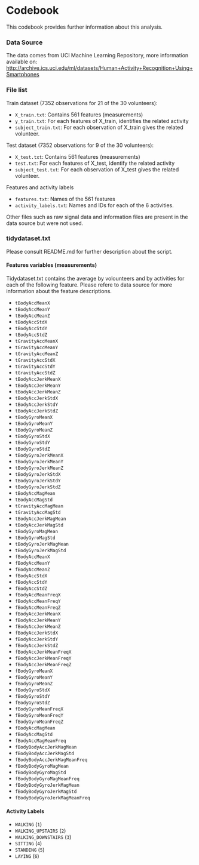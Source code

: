 # Codebook

This codebook provides further information about this analysis.

### Data Source

The data comes from UCI Machine Learning Repository, more information available on: http://archive.ics.uci.edu/ml/datasets/Human+Activity+Recognition+Using+Smartphones

### File list

Train dataset (7352 observations for 21 of the 30 volunteers):
* `X_train.txt`: Contains 561 features (measurements)
* `y_train.txt`: For each features of X_train, identifies the related activity
* `subject_train.txt`: For each observation of X_train gives the related volunteer.

Test dataset (7352 observations for 9 of the 30 volunteers):
* `X_test.txt`: Contains 561 features (measurements)
* `test.txt`: For each features of X_test, identify the related activity
* `subject_test.txt`: For each observation of X_test gives the related volunteer.

Features and activity labels
* `features.txt`: Names of the 561 features
* `activity_labels.txt`: Names and IDs for each of the 6 activities.

Other files such as raw signal data and information files are present in the data source but were not used.

### tidydataset.txt

Please consult README.md for further description about the script.

#### Features variables (measurements)

Tidydataset.txt contains the average by volounteers and by activities for each of the following feature. Please refere to data source for more information about the feature descriptions.

* `tBodyAccMeanX`
* `tBodyAccMeanY`
* `tBodyAccMeanZ`
* `tBodyAccStdX`
* `tBodyAccStdY`
* `tBodyAccStdZ`
* `tGravityAccMeanX`
* `tGravityAccMeanY`
* `tGravityAccMeanZ`
* `tGravityAccStdX`
* `tGravityAccStdY`
* `tGravityAccStdZ`
* `tBodyAccJerkMeanX`
* `tBodyAccJerkMeanY`
* `tBodyAccJerkMeanZ`
* `tBodyAccJerkStdX`
* `tBodyAccJerkStdY`
* `tBodyAccJerkStdZ`
* `tBodyGyroMeanX`
* `tBodyGyroMeanY`
* `tBodyGyroMeanZ`
* `tBodyGyroStdX`
* `tBodyGyroStdY`
* `tBodyGyroStdZ`
* `tBodyGyroJerkMeanX`
* `tBodyGyroJerkMeanY`
* `tBodyGyroJerkMeanZ`
* `tBodyGyroJerkStdX`
* `tBodyGyroJerkStdY`
* `tBodyGyroJerkStdZ`
* `tBodyAccMagMean`
* `tBodyAccMagStd`
* `tGravityAccMagMean`
* `tGravityAccMagStd`
* `tBodyAccJerkMagMean`
* `tBodyAccJerkMagStd`
* `tBodyGyroMagMean`
* `tBodyGyroMagStd`
* `tBodyGyroJerkMagMean`
* `tBodyGyroJerkMagStd`
* `fBodyAccMeanX`
* `fBodyAccMeanY`
* `fBodyAccMeanZ`
* `fBodyAccStdX`
* `fBodyAccStdY`
* `fBodyAccStdZ`
* `fBodyAccMeanFreqX`
* `fBodyAccMeanFreqY`
* `fBodyAccMeanFreqZ`
* `fBodyAccJerkMeanX`
* `fBodyAccJerkMeanY`
* `fBodyAccJerkMeanZ`
* `fBodyAccJerkStdX`
* `fBodyAccJerkStdY`
* `fBodyAccJerkStdZ`
* `fBodyAccJerkMeanFreqX`
* `fBodyAccJerkMeanFreqY`
* `fBodyAccJerkMeanFreqZ`
* `fBodyGyroMeanX`
* `fBodyGyroMeanY`
* `fBodyGyroMeanZ`
* `fBodyGyroStdX`
* `fBodyGyroStdY`
* `fBodyGyroStdZ`
* `fBodyGyroMeanFreqX`
* `fBodyGyroMeanFreqY`
* `fBodyGyroMeanFreqZ`
* `fBodyAccMagMean`
* `fBodyAccMagStd`
* `fBodyAccMagMeanFreq`
* `fBodyBodyAccJerkMagMean`
* `fBodyBodyAccJerkMagStd`
* `fBodyBodyAccJerkMagMeanFreq`
* `fBodyBodyGyroMagMean`
* `fBodyBodyGyroMagStd`
* `fBodyBodyGyroMagMeanFreq`
* `fBodyBodyGyroJerkMagMean`
* `fBodyBodyGyroJerkMagStd`
* `fBodyBodyGyroJerkMagMeanFreq`


#### Activity Labels

* `WALKING` (`1`)
* `WALKING_UPSTAIRS` (`2`)
* `WALKING_DOWNSTAIRS` (`3`)
* `SITTING` (`4`)
* `STANDING` (`5`)
* `LAYING` (`6`)